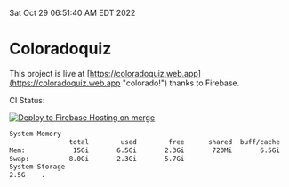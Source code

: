 Sat Oct 29 06:51:40 AM EDT 2022

# Coloradoquiz


This project is live at [https://coloradoquiz.web.app](https://coloradoquiz.web.app "colorado!") thanks to Firebase.

CI Status: 

[![Deploy to Firebase Hosting on merge](https://github.com/teamkushal/coloradoquiz/actions/workflows/firebase-hosting-merge.yml/badge.svg)](https://github.com/teamkushal/coloradoquiz/actions/workflows/firebase-hosting-merge.yml)

```bash
System Memory
               total        used        free      shared  buff/cache   available
Mem:            15Gi       6.5Gi       2.3Gi       720Mi       6.5Gi       7.8Gi
Swap:          8.0Gi       2.3Gi       5.7Gi
System Storage
2.5G	.
```
